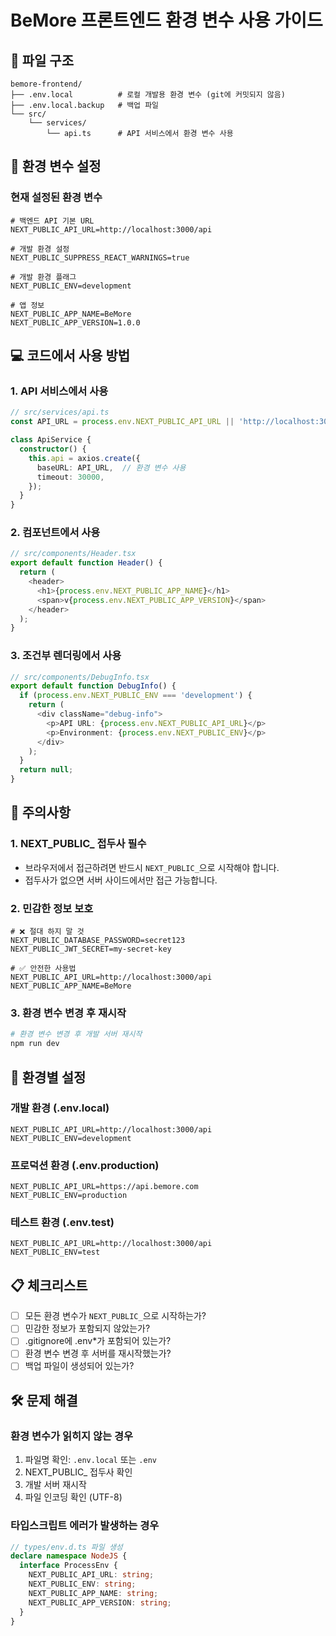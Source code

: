 # BeMore 프론트엔드 환경 변수 사용 가이드

## 📁 파일 구조

```
bemore-frontend/
├── .env.local          # 로컬 개발용 환경 변수 (git에 커밋되지 않음)
├── .env.local.backup   # 백업 파일
└── src/
    └── services/
        └── api.ts      # API 서비스에서 환경 변수 사용
```

## 🔧 환경 변수 설정

### 현재 설정된 환경 변수

```env
# 백엔드 API 기본 URL
NEXT_PUBLIC_API_URL=http://localhost:3000/api

# 개발 환경 설정
NEXT_PUBLIC_SUPPRESS_REACT_WARNINGS=true

# 개발 환경 플래그
NEXT_PUBLIC_ENV=development

# 앱 정보
NEXT_PUBLIC_APP_NAME=BeMore
NEXT_PUBLIC_APP_VERSION=1.0.0
```

## 💻 코드에서 사용 방법

### 1. API 서비스에서 사용

```typescript
// src/services/api.ts
const API_URL = process.env.NEXT_PUBLIC_API_URL || 'http://localhost:3000/api';

class ApiService {
  constructor() {
    this.api = axios.create({
      baseURL: API_URL,  // 환경 변수 사용
      timeout: 30000,
    });
  }
}
```

### 2. 컴포넌트에서 사용

```typescript
// src/components/Header.tsx
export default function Header() {
  return (
    <header>
      <h1>{process.env.NEXT_PUBLIC_APP_NAME}</h1>
      <span>v{process.env.NEXT_PUBLIC_APP_VERSION}</span>
    </header>
  );
}
```

### 3. 조건부 렌더링에서 사용

```typescript
// src/components/DebugInfo.tsx
export default function DebugInfo() {
  if (process.env.NEXT_PUBLIC_ENV === 'development') {
    return (
      <div className="debug-info">
        <p>API URL: {process.env.NEXT_PUBLIC_API_URL}</p>
        <p>Environment: {process.env.NEXT_PUBLIC_ENV}</p>
      </div>
    );
  }
  return null;
}
```

## 🚨 주의사항

### 1. NEXT_PUBLIC_ 접두사 필수
- 브라우저에서 접근하려면 반드시 `NEXT_PUBLIC_`으로 시작해야 합니다.
- 접두사가 없으면 서버 사이드에서만 접근 가능합니다.

### 2. 민감한 정보 보호
```env
# ❌ 절대 하지 말 것
NEXT_PUBLIC_DATABASE_PASSWORD=secret123
NEXT_PUBLIC_JWT_SECRET=my-secret-key

# ✅ 안전한 사용법
NEXT_PUBLIC_API_URL=http://localhost:3000/api
NEXT_PUBLIC_APP_NAME=BeMore
```

### 3. 환경 변수 변경 후 재시작
```bash
# 환경 변수 변경 후 개발 서버 재시작
npm run dev
```

## 🔄 환경별 설정

### 개발 환경 (.env.local)
```env
NEXT_PUBLIC_API_URL=http://localhost:3000/api
NEXT_PUBLIC_ENV=development
```

### 프로덕션 환경 (.env.production)
```env
NEXT_PUBLIC_API_URL=https://api.bemore.com
NEXT_PUBLIC_ENV=production
```

### 테스트 환경 (.env.test)
```env
NEXT_PUBLIC_API_URL=http://localhost:3000/api
NEXT_PUBLIC_ENV=test
```

## 📋 체크리스트

- [ ] 모든 환경 변수가 `NEXT_PUBLIC_`으로 시작하는가?
- [ ] 민감한 정보가 포함되지 않았는가?
- [ ] .gitignore에 .env*가 포함되어 있는가?
- [ ] 환경 변수 변경 후 서버를 재시작했는가?
- [ ] 백업 파일이 생성되어 있는가?

## 🛠️ 문제 해결

### 환경 변수가 읽히지 않는 경우
1. 파일명 확인: `.env.local` 또는 `.env`
2. NEXT_PUBLIC_ 접두사 확인
3. 개발 서버 재시작
4. 파일 인코딩 확인 (UTF-8)

### 타입스크립트 에러가 발생하는 경우
```typescript
// types/env.d.ts 파일 생성
declare namespace NodeJS {
  interface ProcessEnv {
    NEXT_PUBLIC_API_URL: string;
    NEXT_PUBLIC_ENV: string;
    NEXT_PUBLIC_APP_NAME: string;
    NEXT_PUBLIC_APP_VERSION: string;
  }
}
``` 